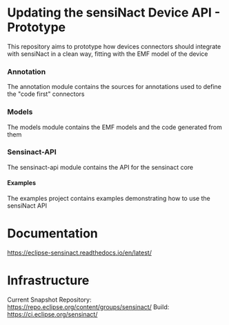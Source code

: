 # Updating the sensiNact Device API - Prototype

This repository aims to prototype how devices connectors should integrate with sensiNact in a clean way, fitting with the EMF model of the device

### Annotation

The annotation module contains the sources for annotations used to define the "code first" connectors

### Models

The models module contains the EMF models and the code generated from them

### Sensinact-API

The sensinact-api module contains the API for the sensinact core

#### Examples

The examples project contains examples demonstrating how to use the sensiNact API

# Documentation

https://eclipse-sensinact.readthedocs.io/en/latest/

# Infrastructure

Current Snapshot Repository: https://repo.eclipse.org/content/groups/sensinact/
Build: https://ci.eclipse.org/sensinact/
